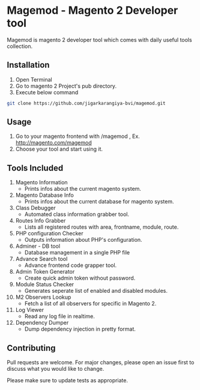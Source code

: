 # Magemod - Magento 2 Developer tool

Magemod is magento 2 developer tool which comes with daily useful tools collection.

## Installation

1. Open Terminal
2. Go to magento 2 Project's pub directory.
3. Execute below command

```bash
git clone https://github.com/jigarkarangiya-bvi/magemod.git
```

## Usage
1. Go to your magento frontend with /magemod , Ex. http://magento.com/magemod
2. Choose your tool and start using it.

## Tools Included
1. Magento Information
    - Prints infos about the current magento system.
2. Magento Database Info
	- Prints infos about the current database for magento system.
3. Class Debugger
    - Automated class information grabber tool.
4. Routes Info Grabber
    - Lists all registered routes with area, frontname, module, route.
5. PHP configuration Checker
    - Outputs information about PHP's configuration.
6. Adminer - DB tool
    - Database management in a single PHP file
7. Advance Search tool
    - Advance frontend code grapper tool.
8. Admin Token Generator
    - Create quick admin token without password.
9. Module Status Checker
    - Generates seperate list of enabled and disabled modules.
10. M2 Observers Lookup
    - Fetch a list of all observers for specific in Magento 2.
11. Log Viewer
    - Read any log file in realtime.
12. Dependency Dumper
    - Dump dependency injection in pretty format.

## Contributing
Pull requests are welcome. For major changes, please open an issue first
to discuss what you would like to change.

Please make sure to update tests as appropriate.